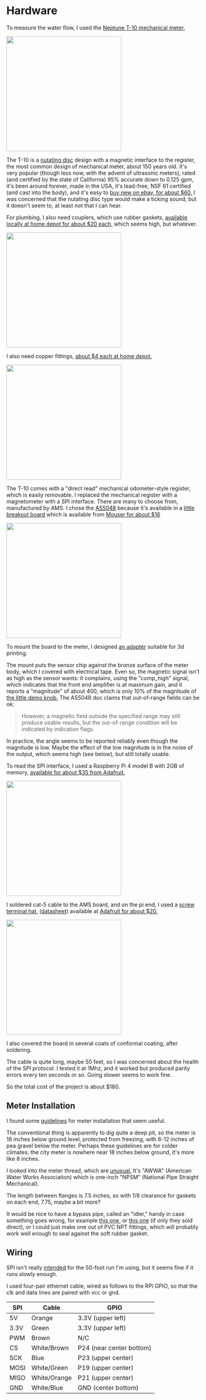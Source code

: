 # Hardware

To measure the water flow, I used the
[Neptune T-10 mechanical meter,](https://www.neptunetg.com/globalassets/products/literature/20-004231-ps-t-10-small-02.20.pdf)

<img src="https://cdn11.bigcommerce.com/s-iaojjj3/images/stencil/1280x1280/products/209/1041/Neptune_T-10-angle__80463.1497552311.jpg" width="300">

The T-10 is a
[nutating disc](https://en.wikipedia.org/wiki/Nutating_disc_engine#Water_meters)
design with a magnetic interface to the register, the most common design of
mechanical meter, about 150 years old.  It's very popular (though less now,
with the advent of ultrasonic meters), rated (and certified by the state
of California) 95% accurate down to 0.125 gpm,
it's been around forever, made in the USA,
it's lead-free, NSF 61 certified (and cast into the body),
and it's easy to 
[buy new on ebay, for about $60.](https://www.ebay.com/itm/Neptune-5-8x3-4-Water-Meter-T-10-Trident-NSF61-Direct-Read-Cubic-Feet-qty-avail/264510110592)
I was concerned that the nutating
disc type would make a ticking sound, but it doesn't seem to, at least not that
I can hear.

For plumbing, I also need couplers, which use rubber gaskets, 
[available locally at home depot for about $20 each,](https://www.homedepot.com/p/Everbilt-3-4-in-FIP-x-1-in-MIP-Brass-Adapter-Fitting-801829/300096110)
which seems high, but whatever.

<img src="https://images.thdstatic.com/productImages/1b7519b2-4040-4781-bb44-c7ae9211a75f/svn/brass-everbilt-brass-fittings-801829-64_1000.jpg" width="300">

I also need copper fittings, 
[about $4 each at home depot.](https://www.homedepot.com/p/Everbilt-3-4-in-Copper-Pressure-Cup-x-FIP-Female-Adapter-Fitting-C603HD34/100347144)

<img src="https://images.thdstatic.com/productImages/67dc4127-67e1-4bfb-a299-161ada7ec448/svn/copper-everbilt-copper-fittings-c603hd34-64_1000.jpg" width="300">

The T-10 comes with a "direct read" mechanical odometer-style register, which
is easily removable.
I replaced the mechanical register with a magnetometer with a SPI interface.
There are many to choose from, manufactured by AMS.  I chose the
[AS5048](https://ams.com/documents/20143/36005/AS5048_DS000298_4-00.pdf)
because it's available in a
[little breakout board](https://ams.com/documents/20143/36005/AS5048_UG000223_1-00.pdf)
which is available from
[Mouser for about $16](https://www.mouser.com/ProductDetail/ams/AS5048A-TS_EK_AB?qs=Rt6VE0PE%2FOd5D%2Fkw9O7ofA%3D%3D)

<img src="https://ams.com/documents/20143/36005/AS5048A_IM000200_1-00.png" width="300">

To mount the board to the meter, I designed 
[an adapter](https://cad.onshape.com/documents/ed2b755e4b344f41f9b4f153/w/52855fbdfec80d94d3c574bc/e/c719515288ca89ce0e0c505f)
suitable for 3d printing.

The mount puts the sensor chip against the bronze surface of the meter body,
which I covered with electrical tape.  Even so, the magnetic signal isn't
as high as the sensor wants: it complains, using the "comp_high" signal, which 
indicates that the front end amplifier is at maximum gain, and it reports a
"magnitude" of about 400, which is only 10% of the magnitude of
[the little demo knob.](https://ams.com/rmh05-dk-xx)
The AS5048 doc claims that out-of-range fields can be ok:

> However, a magnetic field outside the specified range may still
produce usable results, but the out-of-range condition will be
indicated by indication flags.

In practice, the angle seems to be reported reliably even though the magnitude
is low.  Maybe the effect of the
low magnitude is in the noise of the output, which seems high (see below),
but still totally usable.

To read the SPI interface, I used a Raspberry Pi 4 model B with 2GB of memory,
[available for about $35 from Adafruit.](https://www.adafruit.com/product/4295?src=raspberrypi)

<img src="https://cdn-shop.adafruit.com/1200x900/4295-05.jpg" width="300">

I soldered cat-5 cable to the AMS board, and on the pi end, I used
a 
[screw terminal hat,](https://alchemy-power.com/pi-ezconnect/)
([datasheet](https://www.alchemy-power.com/wp-content/uploads/2017/03/Pi-EzConnect.pdf))
available at
[Adafruit for about $20.](https://www.adafruit.com/product/2711)

<img src="https://cdn-shop.adafruit.com/1200x900/2711-07.jpg" width="300">

I also covered the board in several coats of conformal coating, after soldering.

The cable is quite long, maybe 50 feet, so I was concerned about the health of
the SPI protocol.  I tested it at 1Mhz, and it worked but produced parity errors every
ten seconds or so.  Going slower seems to work fine.

So the total cost of the project is about $180.

## Meter Installation

I found some
[guidelines](http://scceh.com/Portals/6/Env_Health/consumer_protection/drinking_water/Meter_Tech_Stds.pdf)
for meter installation that seem useful.

The conventional thing is apparently to dig quite a deep pit, so the meter is
18 inches below ground level, protected from freezing, with 6-12 inches of
pea gravel below the meter.  Perhaps these guidelines are for colder climates;
the city meter is nowhere near 18 inches below ground, it's more like 8 inches.

I looked into the meter thread, which are 
[unusual.](https://utility-technologies.myshopify.com/pages/water-meter-terminology)
It's "AWWA" (American Water Works Association) which is one-inch "NPSM"
(National Pipe Straight Mechanical).

The length between flanges is 7.5 inches, so with 1/8 clearance for gaskets on each end,
7.75, maybe a bit more?

It would be nice to have a bypass pipe, called an "idler," handy in case something
goes wrong, for example
[this one,](https://www.flows.com/plastic-spacer-tube-for-3-4-meter/) or
[this one](https://assets.fordmeterbox.com/pricebook/h/Water-Meter-Coupling-Price-Book.pdf)
(if only they sold direct),
or I could just make one out of PVC NPT fittings, which will probably
work well enough to seal against the soft rubber gasket.

## Wiring

SPI isn't really 
[intended](https://electronics.stackexchange.com/questions/163468/spi-max-distance)
for the 50-foot run I'm using, but it seems fine if it runs slowly enough.

I used four-pair ethernet cable, wired as follows to the RPi GPIO, so that
the clk and data lines are paired with vcc or gnd.

| SPI  | Cable        | GPIO                     |
| ---- | ------------ | ------------------------ |
| 5V   | Orange       | 3.3V (upper left)        |
| 3.3V | Green        | 3.3V (upper left)        |
| PWM  | Brown        | N/C                      |
| CS   | White/Brown  | P24 (near center bottom) |
| SCK  | Blue         | P23 (upper center)       |
| MOSI | White/Green  | P19 (upper center)       |
| MISO | White/Orange | P21 (upper center)       |
| GND  | White/Blue   | GND (center bottom)      |
